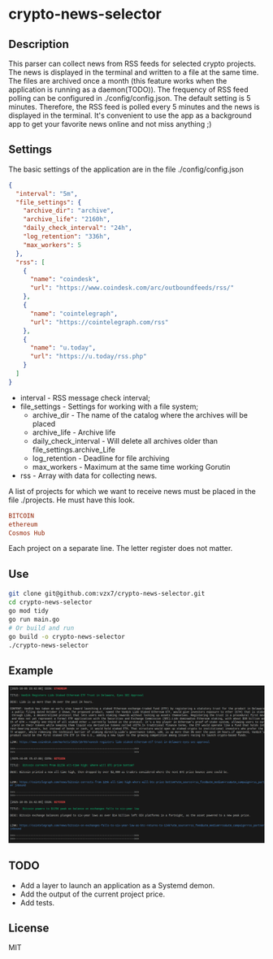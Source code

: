 # crypto-news-selector
## Description
This parser can collect news from RSS feeds for selected crypto projects. The news is displayed in the terminal and written to a file at the same time. The files are archived once a month (this feature works when the application is running as a daemon(TODO)). 
The frequency of RSS feed polling can be configured in ./config/config.json. The default setting is 5 minutes. Therefore, the RSS feed is polled every 5 minutes and the news is displayed in the terminal.
It's convenient to use the app as a background app to get your favorite news online and not miss anything ;)
## Settings
The basic settings of the application are in the file ./config/config.json
```json
{
  "interval": "5m",
  "file_settings": {
    "archive_dir": "archive",
    "archive_life": "2160h",
    "daily_check_interval": "24h",
    "log_retention": "336h",
    "max_workers": 5
  },
  "rss": [
    {
      "name": "coindesk",
      "url": "https://www.coindesk.com/arc/outboundfeeds/rss/"
    },
    {
      "name": "cointelegraph",
      "url": "https://cointelegraph.com/rss"
    },
    {
      "name": "u.today",
      "url": "https://u.today/rss.php"
    }
  ]
}


```
- interval - RSS message check interval;
- file_settings - Settings for working with a file system;
    - archive_dir - The name of the catalog where the archives will be placed
    - archive_life - Archive life
    - daily_check_interval - Will delete all archives older than file_settings.archive_Life
    - log_retention - Deadline for file archiving
    - max_workers - Maximum at the same time working Gorutin
- rss - Array with data for collecting news.

A list of projects for which we want to receive news must be placed in the file ./projects. He must have this look.
```ini
BITCOIN
ethereum
Cosmos Hub
```
Each project on a separate line. The letter register does not matter.
## Use
```sh
git clone git@github.com:vzx7/crypto-news-selector.git
cd crypto-news-selector
go mod tidy
go run main.go
# Or build and run
go build -o crypto-news-selector
./crypto-news-selector
```
## Example
![example](./example/ex.png)
## TODO
- Add a layer to launch an application as a Systemd demon.
- Add the output of the current project price.
- Add tests.
## License
MIT